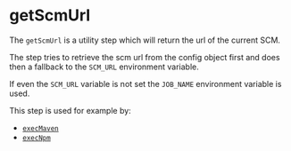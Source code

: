 # getScmUrl

The `getScmUrl` is a utility step which will return the url of the current SCM.

The step tries to retrieve the scm url from the config object first and
does then a fallback to the `SCM_URL` environment variable.

If even the `SCM_URL` variable is not set the `JOB_NAME` environment variable is used.

This step is used for example by:
* [`execMaven`](execMaven.md)
* [`execNpm`](execNpm.md)


